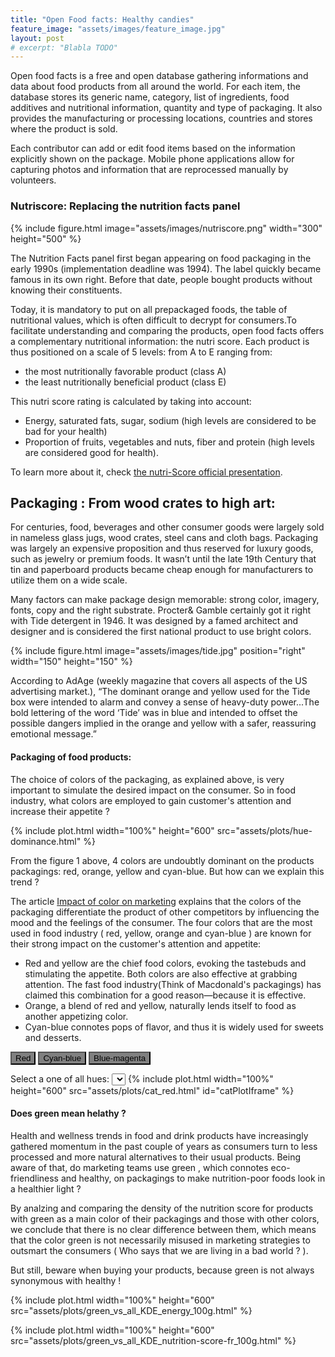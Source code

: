 ```yaml
---
title: "Open Food facts: Healthy candies"
feature_image: "assets/images/feature_image.jpg"
layout: post
# excerpt: "Blabla TODO"
---
```


Open food facts is a free and open database gathering informations and data about food products from all around the world. For each item, the database stores its generic name, category, list of ingredients, food additives and nutritional information, quantity and type of packaging. It also provides the manufacturing or processing locations, countries and stores where the product is sold. 

Each contributor can add or edit food items based on the information explicitly shown on the package. Mobile phone applications allow for capturing photos and information that are reprocessed manually by volunteers.

### Nutriscore: Replacing the nutrition facts panel

{% include figure.html image="assets/images/nutriscore.png"  width="300" height="500" %}

The Nutrition Facts panel first began appearing on food packaging in the early 1990s (implementation deadline 
was 1994). The label quickly became famous in its own right. Before that date, people bought products without knowing their constituents. 

Today, it is mandatory to put on all prepackaged foods, the table of nutritional values, which is often difficult to decrypt for consumers.To facilitate understanding and comparing the products, open food facts offers a complementary nutritional information: the nutri score. Each product is thus positioned on a scale of 5 levels: from A to E ranging from:
* the most nutritionally favorable product (class A)
* the least nutritionally beneficial product (class E)

This nutri score rating is calculated by taking into account:
* Energy, saturated fats, sugar, sodium (high levels are considered to be bad for your health)
* Proportion of fruits, vegetables and nuts, fiber and protein (high levels are considered good for health).

To learn more about it, check [the nutri-Score official presentation](https://world.openfoodfacts.org/nutriscore). 

## Packaging : From wood crates to high art:

For centuries, food, beverages and other consumer goods were largely sold in nameless glass jugs, wood crates, steel cans and cloth bags. Packaging was largely an expensive proposition and thus reserved for luxury goods, such as jewelry or premium foods. It wasn’t until the late 19th Century that tin and paperboard products became cheap enough for manufacturers to utilize them on a wide scale.

Many factors  can make package design memorable: strong color, imagery, fonts, copy and the right substrate. Procter& Gamble certainly got it right with Tide detergent in 1946. It was designed by a famed architect and designer and is considered the first national product to use bright colors. 

{% include figure.html image="assets/images/tide.jpg"  position="right" width="150" height="150" %}

According to AdAge (weekly magazine that covers all aspects of the US advertising market.), “The dominant orange and yellow used for the Tide box were intended to alarm and convey a sense of heavy-duty power...The bold lettering of the word ‘Tide’ was in blue and intended to offset the possible dangers implied in the orange and yellow with a safer, reassuring emotional message.”

#### Packaging of food products:

The choice of colors of the packaging, as explained above, is very important to simulate the desired impact on the consumer. So in food industry, what colors are employed to gain customer's attention and increase their appetite ? 

{% include plot.html  width="100%" height="600" src="assets/plots/hue-dominance.html" %}

From the figure 1 above, 4 colors are undoubtly dominant on the products packagings: red, orange, yellow and cyan-blue. 
But how can we explain this trend ? 

The article [Impact of color on marketing](https://www.emeraldinsight.com/doi/abs/10.1108/00251740610673332) explains that the colors of the packaging differentiate the product of other competitors by influencing the mood and the feelings of the consumer.  The four colors that are the most used in food industry ( red, yellow, orange and cyan-blue ) are known for their strong impact on the customer's attention and appetite: 

* Red and yellow are the chief food colors, evoking the tastebuds and stimulating the appetite. Both colors are also effective at grabbing attention. The fast food industry(Think of Macdonald's packagings) has claimed this combination for a good reason—because it is effective. 
* Orange, a blend of red and yellow, naturally lends itself to food as another appetizing color.
* Cyan-blue connotes pops of flavor, and thus it is widely used for sweets and desserts.

<button class="button" style="background: grey" onclick="setCatIframe('red')">
    Red
</button>
<button class="button" style="background: grey" onclick="setCatIframe('cyan-blue')">
    Cyan-blue
</button>
<button class="button" style="background: grey" onclick="setCatIframe('blue-magenta')">
    Blue-magenta
</button>

Select a one of all hues:
<select id="catPlotSelect"></select>
{% include plot.html  width="100%" height="600" src="assets/plots/cat_red.html" id="catPlotIframe" %}


#### Does green mean helathy ?


Health and wellness trends in food and drink products have increasingly gathered momentum in the past couple of years as consumers turn to less processed and more natural alternatives to their usual products.
Being aware of that, do marketing teams use green , which connotes eco-friendliness and healthy, on packagings to make nutrition-poor foods look in a healthier light ?  

By analzing and comparing the density of the nutrition score for products with green as a main color of their packagings and those with other colors, we conclude that there is no clear difference between them, which means that the color green is not necessarily misused in marketing strategies to outsmart the consumers ( Who says that we are living in a bad world ? ).  

But still,  beware when buying your products, because green is not always synonymous with healthy ! 

{% include plot.html  width="100%" height="600" src="assets/plots/green_vs_all_KDE_energy_100g.html" %}
<br>

{% include plot.html  width="100%" height="600" src="assets/plots/green_vs_all_KDE_nutrition-score-fr_100g.html"  %}


